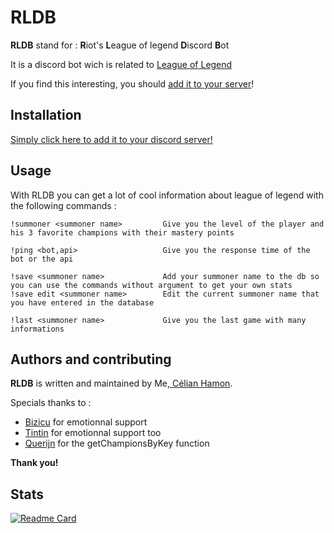 # RLDB

**RLDB** stand for : **R**iot's **L**eague of legend **D**iscord **B**ot

It is a discord bot wich is related to [League of Legend](https://ru.leagueoflegends.com/ru-ru/)

If you find this interesting, you should [add it to your server](https://discord.com/api/oauth2/authorize?client_id=863820008193916958&permissions=0&scope=bot)!

## Installation

[Simply click here to add it to your discord server!](https://discord.com/api/oauth2/authorize?client_id=863820008193916958&permissions=0&scope=bot)

## Usage
With RLDB you can get a lot of cool information about league of legend with the following commands :
````
!summoner <summoner name>         Give you the level of the player and his 3 favorite champions with their mastery points

!ping <bot,api>                   Give you the response time of the bot or the api

!save <summoner name>             Add your summoner name to the db so you can use the commands without argument to get your own stats
!save edit <summoner name>        Edit the current summoner name that you have entered in the database

!last <summoner name>             Give you the last game with many informations
````

## Authors and contributing

**RLDB** is written and maintained by Me,[ Célian Hamon](github.com/skelletondude).

Specials thanks to :
* [Bizicu](https://github.com/bizicu) for emotionnal support 
* [Tintin](https://github.com/tintin361) for emotionnal support too
* [Querijn](https://github.com/Querijn/) for the getChampionsByKey function

**Thank
you!**

## Stats

[![Readme Card](https://github-readme-stats.vercel.app/api/pin/?username=skelletondude&repo=Rldb&theme=jolly)](https://github.com/skelletondude/Rldb)

